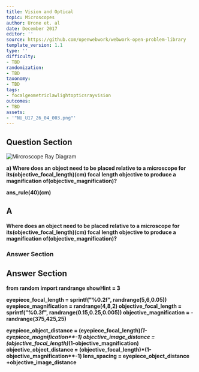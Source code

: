 ```yaml
---
title: Vision and Optical
topic: Microscopes
author: Urone et. al
date: December 2017
editor: ''
source: https://github.com/openwebwork/webwork-open-problem-library
template_version: 1.1
type: ''
difficulty:
- TBD
randomization:
- TBD
taxonomy:
- TBD
tags:
- focalgeometriclawlightopticsrayvision
outcomes:
- TBD
assets:
- '"NU_U17_26_04_003.png"'
---
```


## Question Section 

![Mircroscope Ray Diagram]("NU_U17_26_04_003.png")

<b>
a) Where does an object need to be placed relative to a microscope for its(objective_focal_length)(cm) focal length objective to produce a magnification of(objective_magnification)?
 
ans_rule(40)(cm)

## A
Where does an object need to be placed relative to a microscope for its(objective_focal_length)(cm) focal length objective to produce a magnification of(objective_magnification)?
### Answer Section


## Answer Section

from random import randrange
showHint = 3

eyepiece_focal_length = sprintf("%0.2f", randrange(5,6,0.05))
eyepiece_magnification = randrange(4,8,2)
objective_focal_length = sprintf("%0.3f", randrange(0.15,0.25,0.005))
objective_magnification = -randrange(375,425,25)

eyepiece_object_distance = (eyepiece_focal_length)*(1-eyepiece_magnification**-1)
objective_image_distance = (objective_focal_length)*(1-objective_magnification)
objective_object_distance = (objective_focal_length)*(1-objective_magnification**-1)
lens_spacing = eyepiece_object_distance +objective_image_distance
